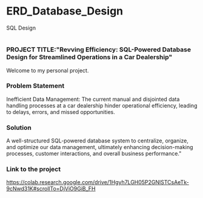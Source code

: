 # ERD_Database_Design
SQL Design
# <h1 align="center" id="heading"> 
</h1>


 

### PROJECT TITLE:"Revving Efficiency: SQL-Powered Database Design for Streamlined Operations in a Car Dealership"
Welcome to my personal project.
### Problem Statement
Inefficient Data Management: The current manual and disjointed data handling processes at a car dealership hinder operational efficiency, leading to delays, errors, and missed opportunities. 
### Solution
A well-structured SQL-powered database system to centralize, organize, and optimize our data management, ultimately enhancing decision-making processes, customer interactions, and overall business performance."

### Link to the project 
https://colab.research.google.com/drive/1Hgyh7LGH05P2GNlSTCsAeTk-9cNwd31K#scrollTo=DjViO9GiB_FH
